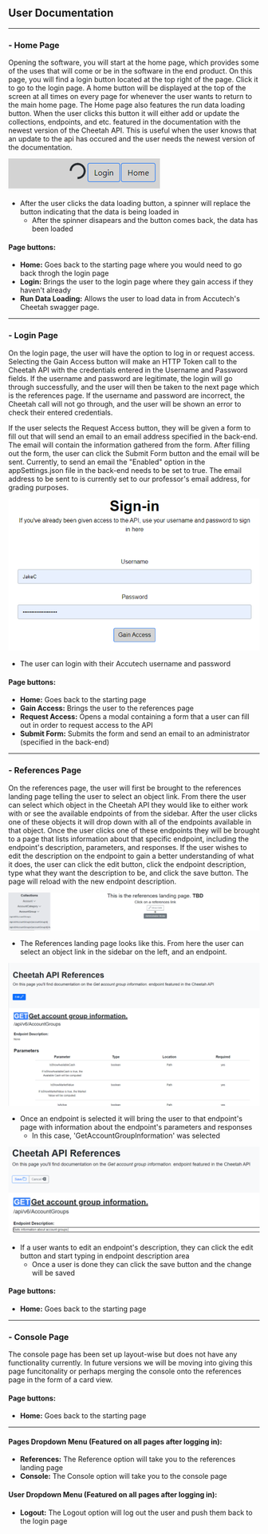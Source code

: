 ## User Documentation
---
### - Home Page

Opening the software, you will start at the home page, which provides some of the uses that will come or be in the software in the end product. On this page, you will find a login button located at the top right of the page. Click it to go to the login page. A home button will be displayed at the top of the screen at all times on every page for whenever the user wants to return to the main home page. The Home page also features the run data loading button. When the user clicks this button it will either add or update the collections, endpoints, and etc. featured in the documentation with the newest version of the Cheetah API. This is useful when the user knows that an update to the api has occured and the user needs the newest version of the documentation.

<img src="DocumentationImages/DataLoaderLoading.PNG"> <br>
- After the user clicks the data loading button, a spinner will replace the button indicating that the data is being loaded in
    - After the spinner disapears and the button comes back, the data has been loaded

#### Page buttons:
- <b>Home:</b> Goes back to the starting page where you would need to go back throgh the login page
- <b>Login:</b> Brings the user to the login page where they gain access if they haven't already
- <b>Run Data Loading:</b> Allows the user to load data in from Accutech's Cheetah swagger page.

---
### - Login Page

On the login page, the user will have the option to log in or request access. Selecting the Gain Access button will make an HTTP Token call to the Cheetah API with the credentials entered in the Username and Password fields. If the username and password are legitimate, the login will go through successfully, and the user will then be taken to the next page which is the references page. If the username and password are incorrect, the Cheetah call will not go through, and the user will be shown an error to check their entered credentials.

If the user selects the Request Access button, they will be given a form to fill out that will send an email to an email address specified in the back-end. The email will contain the information gathered from the form. After filling out the form, the user can click the Submit Form button and the email will be sent. Currently, to send an email the "Enabled" option in the appSettings.json file in the back-end needs to be set to true. The email address to be sent to is currently set to our professor's email address, for grading purposes.

<img src="DocumentationImages/LoginUser.PNG"> <br>
- The user can login with their Accutech username and password

#### Page buttons:
- <b>Home:</b> Goes back to the starting page
- <b>Gain Access:</b> Brings the user to the references page
- <b>Request Access:</b> Opens a modal containing a form that a user can fill out in order to request access to the API
- <b>Submit Form:</b> Submits the form and send an email to an administrator (specified in the back-end)

---
### - References Page

On the references page, the user will first be brought to the references landing page telling the user to select an object link. From there the user can select which object in the Cheetah API they would like to either work with or see the available endpoints of from the sidebar. After the user clicks one of these objects it will drop down with all of the endpoints available in that object. Once the user clicks one of these endpoints they will be brought to a page that lists information about that specific endpoint, including the endpoint's description, parameters, and responses. If the user wishes to edit the description on the endpoint to gain a better understanding of what it does, the user can click the edit button, click the endpoint description, type what they want the description to be, and click the save button. The page will reload with the new endpoint description.

<img src="DocumentationImages/ReferencesLanding.PNG"> <br>
- The References landing page looks like this. From here the user can select an object link in the sidebar on the left, and an endpoint.

<img src="DocumentationImages/GetAccountGroupInformationEndpoint.PNG"> <br>
- Once an endpoint is selected it will bring the user to that endpoint's page with information about the endpoint's parameters and responses
    - In this case, 'GetAccountGroupInformation' was selected

<img src="DocumentationImages/EditingEndpoint.PNG"> <br>
- If a user wants to edit an endpoint's description, they can click the edit button and start typing in endpoint description area
    - Once a user is done they can click the save button and the change will be saved

#### Page buttons:
- <b>Home:</b> Goes back to the starting page

---
### - Console Page

The console page has been set up layout-wise but does not have any functionality currently. In future versions we will be moving into giving this page funcitonality or perhaps merging the console onto the references page in the form of a card view.

#### Page buttons:
- <b>Home:</b> Goes back to the starting page

---
#### Pages Dropdown Menu (Featured on all pages after logging in):
- <b>References:</b> The Reference option will take you to the references landing page
- <b>Console:</b> The Console option will take you to the console page

#### User Dropdown Menu (Featured on all pages after logging in):
- <b>Logout:</b> The Logout option will log out the user and push them back to the login page 